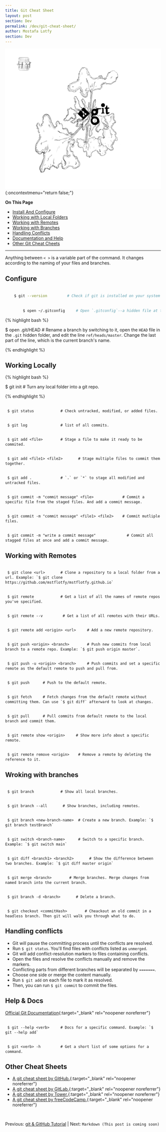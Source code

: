 ```yaml
---
title: Git Cheat Sheet
layout: post
section: Dev
permalink: /dev/git-cheat-sheet/
author: Mostafa Lotfy
section: Dev
---
```


![A git doodle I made for this article.](/assets/i/gitCheatSheet.jpg "Git Doodle"){:oncontextmenu="return false;"}


**On This Page**

- [Install And Configure](#install)
- [Working with Local Folders](#local)
- [Working with Remotes](#remote)
- [Working with Branches](#branches)
- [Handling Conflicts](#conflicts)
- [Documentation and Help](#docs)
- [Other Git Cheat Cheets](#other)

---

Anything between `< >` is a variable part of the command. It changes according to the naming of your files and branches.

## <a name="install"></a> **Configure**


```bash

    $ git --version         # Check if git is installed on your system and check its version.

```


```bash

        $ open ~/.gitconfig     # Open `.gitconfig`--a hidden file at the home directory--and edit username and email.


```


{% highlight bash %}

$ open .git/HEAD      # Rename a branch by switching to it,  open the `HEAD` file in the `.git` hidden folder, and edit the line `ref/heads/master`. Change the last part of the line, which is the current branch's name.

{% endhighlight %}

## <a name="local"></a>**Working Locally**

{% highlight bash %}

 $ git init              # Turn any local folder into a git repo.

{% endhighlight %}

```

 $ git status            # Check untracked, modified, or added files.

```

```

 $ git log               # list of all commits.

```

```

 $ git add <file>        # Stage a file to make it ready to be commited.

```

```

 $ git add <file1> <file2>       # Stage multiple files to commit them together.

```

```

 $ git add .             # `.` or `*` to stage all modified and untracked files.

```

```

 $ git commit -m "commit message" <file>             # Commit a specific file from the staged files. And add a commit message.

```

```

 $ git commit -m "commit message" <file1> <file2>    # Commit mutliple files.

```

```

 $ git commit -m "write a commit message"              # Commit all stagged files at once and add a commit message.

```


## <a name="remote"></a> **Working with Remotes**

```

 $ git clone <url>       # Clone a repository to a local folder from a url. Example: `$ git clone https://github.com/mstflotfy/mstflotfy.github.io`

```

```

 $ git remote            # Get a list of all the names of remote repos you've specified.

```

```

 $ git remote --v         # Get a list of all remotes with their URLs.

```

```

 $ git remote add <origin> <url>     # Add a new remote repository.

```

```

 $ git push <origin> <branch>        # Push new commits from local branch to a remote repo. Example: `$ git push origin master`.

```

```

 $ git push -u <origin> <branch>     # Push commits and set a specific remote as the default remote to push and pull from.

```

```

 $ git push      # Push to the default remote.

```

```

 $ git fetch     # Fetch changes from the default remote without committing them. Can use `$ git diff` afterward to look at changes.

```

```

 $ git pull      # Pull commits from default remote to the local branch and commit them.

```

```

 $ git remote show <origin>     # Show more info about a specific remote.

```

```

 $ git remote remove <origin>    # Remove a remote by deleting the reference to it.

```

## <a name="branches"></a> **Wroking with branches**

```

 $ git branch            # Show all local branches.

```

```

 $ git branch --all       # Show branches, including remotes.

```

```

 $ git branch <new-branch-name>  # Create a new branch. Example: `$ git branch testBranch`

```

```

 $ git switch <branch-name>      # Switch to a specific branch. Example: `$ git switch main`

```

```

 $ git diff <branch1> <branch2>       # Show the difference between two branches. Example: `$ git diff master origin`

```

```

 $ git merge <branch>        # Merge branches. Merge changes from named branch into the current branch.

```

```

 $ git branch -d <branch>       # Delete a branch.

```

```

 $ git checkout <commitHash>        # Cheackout an old commit in a headless branch. Then git will walk you through what to do.

```

## <a name="conflicts"></a> **Handling conflicts**

- Git will pause the committing process until the conflicts are resolved.
- Run `$ git status`. You'll find files with conflicts listed as `unmerged`.
- Git will add conflict-resolution markers to files containing conflicts.
- Open the files and resolve the conflicts manually and remove the markers.
- Conflicting parts from different branches will be separated by `=======`.
- Choose one side or merge the content manually.
- Run `$ git add` on each file to mark it as resolved.
- Then, you can run `$ git commit` to commit the files.



## <a name="docs"></a> **Help & Docs**

[Official Git Documentation](https://git-scm.com/docs){:target="_blank" rel="noopener noreferrer"}


```

 $ git --help <verb>     # Docs for a specific command. Example: `$ git --help add`

```

```

 $ git <verb> -h         # Get a short list of some options for a command.

```

## <a name="other"></a> **Other Cheat Sheets**

- [A git cheat sheet by GitHub.](https://training.github.com/downloads/github-git-cheat-sheet/){:target="_blank" rel="noopener noreferrer"}
- [A git cheat sheet by GitLab.](https://about.gitlab.com/images/press/git-cheat-sheet.pdf){:target="_blank" rel="noopener noreferrer"}
- [A git cheat sheet by Tower.](https://www.git-tower.com/blog/git-cheat-sheet/){:target="_blank" rel="noopener noreferrer"}
- [A git cheat sheet by freeCodeCamp.](https://www.freecodecamp.org/news/git-cheat-sheet/){:target="_blank" rel="noopener noreferrer"}

<br>

Previous: [git & GitHub Tutorial](/dev/git-github-tutorial-very-beginner/)  | Next: `Markdown (This post is coming soon)`
